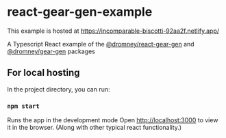 # react-gear-gen-example

This example is hosted at https://incomparable-biscotti-92aa2f.netlify.app/

A Typescript React example of the [@dromney/react-gear-gen](github.com/romneyda/react-gear-gen) and [@dromney/gear-gen](github.com/romneyda/gear-gen) packages

## For local hosting

In the project directory, you can run:
### `npm start`

Runs the app in the development mode
Open [http://localhost:3000](http://localhost:3000) to view it in the browser.
(Along with other typical react functionality.)
